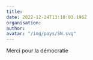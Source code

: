 ```yaml
---
title: 
date: 2022-12-24T13:10:03.196Z
organisation: 
author: 
avatar: "/img/pays/SN.svg"
---
```


Merci pour la démocratie 